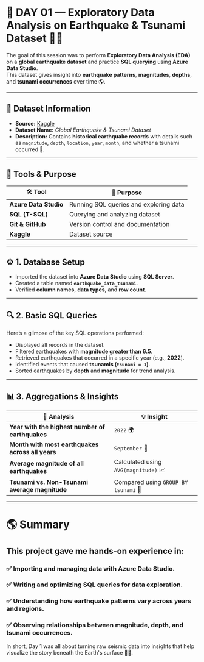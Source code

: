 # 🌋 DAY 01 — Exploratory Data Analysis on Earthquake & Tsunami Dataset 🌊💥

The goal of this session was to perform **Exploratory Data Analysis (EDA)** on a **global earthquake dataset** and practice **SQL querying** using **Azure Data Studio**.  
This dataset gives insight into **earthquake patterns**, **magnitudes**, **depths**, and **tsunami occurrences** over time 🌎.

---

## 📂 Dataset Information  

- **Source:** [Kaggle](https://www.kaggle.com)  
- **Dataset Name:** *Global Earthquake & Tsunami Dataset*  
- **Description:** Contains **historical earthquake records** with details such as `magnitude`, `depth`, `location`, `year`, `month`, and whether a tsunami occurred 🌊.

---

## 🧰 Tools & Purpose  

| 🛠️ Tool | 🎯 Purpose |
|----------|------------|
| **Azure Data Studio** | Running SQL queries and exploring data |
| **SQL (T-SQL)** | Querying and analyzing dataset |
| **Git & GitHub** | Version control and documentation |
| **Kaggle** | Dataset source |

---

## ⚙️ 1. Database Setup  

- Imported the dataset into **Azure Data Studio** using **SQL Server**.  
- Created a table named **`earthquake_data_tsunami`**.  
- Verified **column names**, **data types**, and **row count**.  

---

## 🔍 2. Basic SQL Queries  

Here’s a glimpse of the key SQL operations performed:  

- Displayed all records in the dataset.  
- Filtered earthquakes with **magnitude greater than 6.5**.  
- Retrieved earthquakes that occurred in a specific year (e.g., **2022**).  
- Identified events that caused **tsunamis (`tsunami = 1`)**.  
- Sorted earthquakes by **depth** and **magnitude** for trend analysis.  

---

## 📊 3. Aggregations & Insights  

| 🔎 Analysis | 💡 Insight |
|-------------|------------|
| **Year with the highest number of earthquakes** | `2022` 🌍 |
| **Month with most earthquakes across all years** | `September` 📆 |
| **Average magnitude of all earthquakes** | Calculated using `AVG(magnitude)` 📈 |
| **Tsunami vs. Non-Tsunami average magnitude** | Compared using `GROUP BY tsunami` 🌊 |

---

# 🌎 Summary #

 ## This project gave me hands-on experience in:
### ✅ Importing and managing data with Azure Data Studio.
### ✅ Writing and optimizing SQL queries for data exploration.
### ✅ Understanding how earthquake patterns vary across years and regions.
### ✅ Observing relationships between magnitude, depth, and tsunami occurrences.

In short, Day 1 was all about turning raw seismic data into insights that help visualize the story beneath the Earth's surface 🌋✨.








